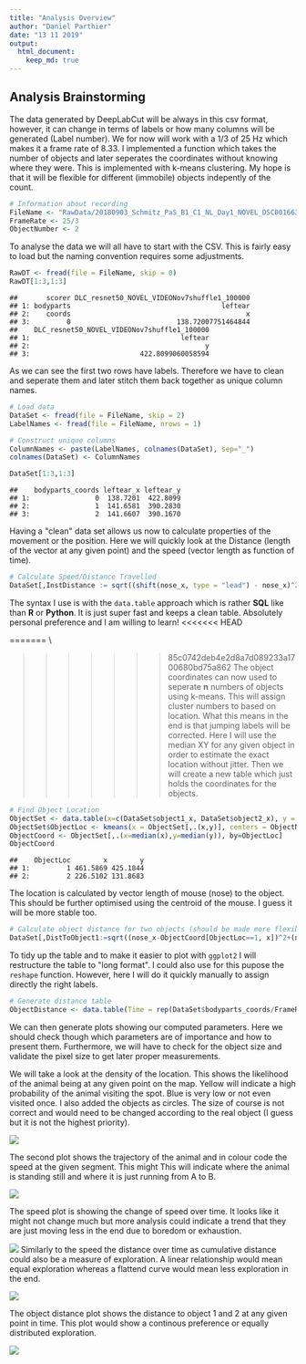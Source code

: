 ```yaml
---
title: "Analysis Overview"
author: "Daniel Parthier"
date: "13 11 2019"
output: 
  html_document:
    keep_md: true
---
```




## Analysis Brainstorming
The data generated by DeepLabCut will be always in this csv format, however, it can change in terms of labels or how many columns will be generated (Label number). We for now will work with a 1/3 of 25 Hz which makes it a frame rate of 8.33. I implemented a function which takes the number of objects and later seperates the coordinates without knowing where they were. This is implemented with k-means clustering. My hope is that it will be flexible for different (immobile) objects indepently of the count. 


```r
# Information about recording
FileName <- "RawData/20180903_Schmitz_PaS_B1_C1_NL_Day1_NOVEL_DSC001663DLC_resnet50_NOVEL_VIDEONov7shuffle1_100000.csv"
FrameRate <- 25/3
ObjectNumber <- 2
```

To analyse the data we will all have to start with the CSV. This is fairly easy to load but the naming convention requires some adjustments.


```r
RawDT <- fread(file = FileName, skip = 0)
RawDT[1:3,1:3]
```

```
##       scorer DLC_resnet50_NOVEL_VIDEONov7shuffle1_100000
## 1: bodyparts                                     leftear
## 2:    coords                                           x
## 3:         0                          138.72007751464844
##    DLC_resnet50_NOVEL_VIDEONov7shuffle1_100000
## 1:                                     leftear
## 2:                                           y
## 3:                           422.8099060058594
```
As we can see the first two rows have labels. Therefore we have to clean and seperate them and later stitch them back together as unique column names.


```r
# Load data
DataSet <- fread(file = FileName, skip = 2)
LabelNames <- fread(file = FileName, nrows = 1)

# Construct unique columns
ColumnNames <- paste(LabelNames, colnames(DataSet), sep="_")
colnames(DataSet) <- ColumnNames

DataSet[1:3,1:3]
```

```
##    bodyparts_coords leftear_x leftear_y
## 1:                0  138.7201  422.8099
## 2:                1  141.6581  390.2830
## 3:                2  141.6607  390.1670
```

Having a "clean" data set allows us now to calculate properties of the movement or the position. Here we will quickly look at the Distance (length of the vector at any given point) and the speed (vector length as function of time).


```r
# Calculate Speed/Distance Travelled
DataSet[,InstDistance := sqrt((shift(nose_x, type = "lead") - nose_x)^2+abs(shift(nose_y, type = "lead") - nose_y)^2)][,NoseSpeed := InstDistance/(1/FrameRate)][,CumDist := cumsum(InstDistance)]
```

The syntax I use is with the `data.table` approach which is rather **SQL** like than **R** or **Python**. It is just super fast and keeps a clean table. Absolutely personal preference and I am willing to learn!
<<<<<<< HEAD
  
=======
\  
>>>>>>> 85c0742deb4e2d8a7d089233a1700680bd75a862
The object coordinates can now used to seperate **n** numbers of objects using k-means. This will assign cluster numbers to based on location. What this means in the end is that jumping labels will be corrected. Here I will use the median XY for any given object in order to estimate the exact location without jitter. Then we will create a new table which just holds the coordinates for the objects.


```r
# Find Object Location
ObjectSet <- data.table(x=c(DataSet$object1_x, DataSet$object2_x), y = c(DataSet$object1_y, DataSet$object2_y))
ObjectSet$ObjectLoc <- kmeans(x = ObjectSet[,.(x,y)], centers = ObjectNumber)$cluster
ObjectCoord <- ObjectSet[,.(x=median(x),y=median(y)), by=ObjectLoc]
ObjectCoord
```

```
##    ObjectLoc        x        y
## 1:         1 461.5869 425.1844
## 2:         2 226.5102 131.8683
```
The location is calculated by vector length of mouse (nose) to the object. This should be further optimised using the centroid of the mouse. I guess it will be more stable too.

```r
# Calculate object distance for two objects (should be made more flexible)
DataSet[,DistToObject1:=sqrt((nose_x-ObjectCoord[ObjectLoc==1, x])^2+(nose_y-ObjectCoord[ObjectLoc==1, y])^2)][,DistToObject2:=sqrt((nose_x-ObjectCoord[ObjectLoc==2, x])^2+(nose_y-ObjectCoord[ObjectLoc==2, y])^2)]
```

To tidy up the table and to make it easier to plot with `ggplot2` I will restructure the table to "long format". I could also use for this pupose the `reshape` function. However, here I will do it quickly manually to assign directly the right labels.


```r
# Generate distance table
ObjectDistance <- data.table(Time = rep(DataSet$bodyparts_coords/FrameRate, times = 2), Distance = c(DataSet$DistToObject1, DataSet$DistToObject2), ObjectLoc = rep(c("1","2"), each = length(DataSet$bodyparts_coords)))
```

We can then generate plots showing our computed parameters. Here we should check though which parameters are of importance and how to present them.    Furthermore, we will have to check for the object size and validate the pixel size to get later proper measurements.



We will take a look at the density of the location. This shows the likelihood of the animal being at any given point on the map. Yellow will indicate a high probability of the animal visiting the spot. Blue is very low or not even visited once. I also added the objects as circles. The size of course is not correct and would need to be changed according to the real object (I guess but it is not the highest priority).

![](README_figs/README-DensityPlot-1.png)<!-- -->

The second plot shows the trajectory of the animal and in colour code the speed at the given segment. This might This will indicate where the animal is standing still and where it is just running from A to B.

![](README_figs/README-unnamed-chunk-2-1.png)<!-- -->

The speed plot is showing the change of speed over time. It looks like it might not change much but more analysis could indicate a trend that they are just moving less in the end due to boredom or exhaustion.

![](README_figs/README-unnamed-chunk-3-1.png)<!-- -->
Similarly to the speed the distance over time as cumulative distance could also be a measure of exploration. A linear relationship would mean equal exploration whereas a flattend curve would mean less exploration in the end.

![](README_figs/README-unnamed-chunk-4-1.png)<!-- -->

The object distance plot shows the distance to object 1 and 2 at any given point in time. This plot would show a continous preference or equally distributed exploration.

![](README_figs/README-unnamed-chunk-5-1.png)<!-- -->
